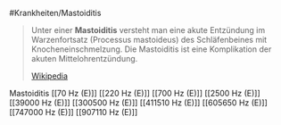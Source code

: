 #Krankheiten/Mastoiditis

> Unter einer **Mastoiditis** versteht man eine akute Entzündung im Warzenfortsatz (Processus mastoideus) des Schläfenbeines mit Knocheneinschmelzung. Die Mastoiditis ist eine Komplikation der akuten Mittelohrentzündung.
>
> [Wikipedia](https://de.wikipedia.org/wiki/Mastoiditis)

Mastoiditis
[[70 Hz (E)]]
[[220 Hz (E)]]
[[700 Hz (E)]]
[[2500 Hz (E)]]
[[39000 Hz (E)]]
[[300500 Hz (E)]]
[[411510 Hz (E)]]
[[605650 Hz (E)]]
[[747000 Hz (E)]]
[[907110 Hz (E)]]